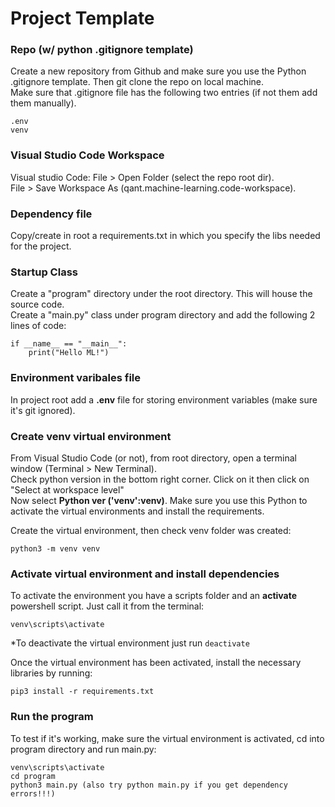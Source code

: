 # Project Template

### Repo (w/ python .gitignore template)
Create a new repository from Github and make sure you use the Python .gitignore template. Then git clone the repo on local machine.<br>
Make sure that .gitignore file has the following two entries (if not them add them manually).
```
.env
venv
```

### Visual Studio Code Workspace
Visual studio Code: File > Open Folder (select the repo root dir).<br>
File > Save Workspace As (qant.machine-learning.code-workspace).

### Dependency file
Copy/create in root a requirements.txt in which you specify the libs needed for the project.

### Startup Class
Create a "program" directory under the root directory. This will house the source code.<br>
Create a "main.py" class under program directory and add the following 2 lines of code:
```
if __name__ == "__main__":
    print("Hello ML!")
```

### Environment varibales file
In project root add a **.env** file for storing environment variables (make sure it's git ignored).<br>

### Create venv virtual environment 
From Visual Studio Code (or not), from root directory, open a terminal window (Terminal > New Terminal).<br>
Check python version in the bottom right corner. Click on it then click on "Select at workspace level"<br>
Now select **Python ver ('venv':venv)**. Make sure you use this Python to activate the virtual environments and install the requirements.

Create the virtual environment, then check venv folder was created:
```
python3 -m venv venv
```

### Activate virtual environment and install dependencies
To activate the environment you have a scripts folder and an **activate** powershell script. Just call it from the terminal:
```
venv\scripts\activate
```
*To deactivate the virtual environment just run ```deactivate```

Once the virtual environment has been activated, install the necessary libraries by running:
```
pip3 install -r requirements.txt
```

### Run the program
To test if it's working, make sure the virtual environment is activated, cd into program directory and run main.py:
```
venv\scripts\activate
cd program
python3 main.py (also try python main.py if you get dependency errors!!!)
```
